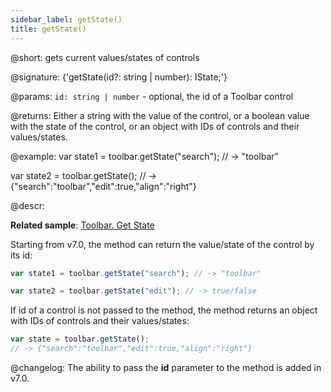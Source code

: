 ```yaml
---
sidebar_label: getState()
title: getState()
---          
```


@short: gets current values/states of controls

@signature: {'getState(id?: string | number): IState;'}

@params:
`id: string | number` - optional, the id of a Toolbar control

@returns:
Either a string with the value of the control, or a boolean value with the state of the control, or an object with IDs of controls and their values/states.

@example:
var state1 = toolbar.getState("search"); 
// -> "toolbar"

var state2 = toolbar.getState(); 
// -> {"search":"toolbar","edit":true,"align":"right"}

@descr:

**Related sample**: [Toolbar. Get State](https://snippet.dhtmlx.com/kvttdgad)

Starting from v7.0, the method can return the value/state of the control by its id:

~~~js
var state1 = toolbar.getState("search"); // -> "toolbar"

var state2 = toolbar.getState("edit"); // -> true/false
~~~

If id of a control is not passed to the method, the method returns an object with IDs of controls and their values/states:

~~~js
var state = toolbar.getState(); 
// -> {"search":"toolbar","edit":true,"align":"right"}
~~~

@changelog:
The ability to pass the **id** parameter to the method is added in v7.0.

[comment]: # (@related: toolbar/common_methods.md#settinggetting-values-and-states)
